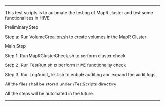 ************************************************************
This test scripts is to automate the testing of MapR cluster
and test some functionalities in HIVE

Preliminary Step

Step a: Run VolumeCreation.sh to create volumes in the MapR Cluster

Main Step

Step 1. Run MapRClusterCheck.sh to perform cluster check

Step 2. Run TestRun.sh to perform HIVE functionality check

Step 3. Run LogAudit_Test.sh to enbale auditing and expand the audit logs


All the files shall be stored under /TestScripts directory

All the steps will be automated  in the future

************************************************************





